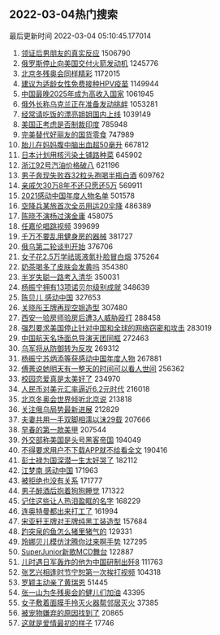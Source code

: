## 2022-03-04热门搜索 
最后更新时间 2022-03-04 05:10:45.177014 
1. [领证后男朋友的真实反应](https://s.weibo.com/weibo?q=%23%E9%A2%86%E8%AF%81%E5%90%8E%E7%94%B7%E6%9C%8B%E5%8F%8B%E7%9A%84%E7%9C%9F%E5%AE%9E%E5%8F%8D%E5%BA%94%23&Refer=top) 1506790
1. [俄罗斯停止向美国交付火箭发动机](https://s.weibo.com/weibo?q=%23%E4%BF%84%E7%BD%97%E6%96%AF%E5%81%9C%E6%AD%A2%E5%90%91%E7%BE%8E%E5%9B%BD%E4%BA%A4%E4%BB%98%E7%81%AB%E7%AE%AD%E5%8F%91%E5%8A%A8%E6%9C%BA%23&Refer=top) 1245776
1. [北京冬残奥会同样精彩](https://s.weibo.com/weibo?q=%23%E5%8C%97%E4%BA%AC%E5%86%AC%E6%AE%8B%E5%A5%A5%E4%BC%9A%E5%90%8C%E6%A0%B7%E7%B2%BE%E5%BD%A9%23&Refer=top) 1172015
1. [建议为适龄女性免费接种HPV疫苗](https://s.weibo.com/weibo?q=%23%E5%BB%BA%E8%AE%AE%E4%B8%BA%E9%80%82%E9%BE%84%E5%A5%B3%E6%80%A7%E5%85%8D%E8%B4%B9%E6%8E%A5%E7%A7%8DHPV%E7%96%AB%E8%8B%97%23&Refer=top) 1149944
1. [中国最晚2025年成为高收入国家](https://s.weibo.com/weibo?q=%23%E4%B8%AD%E5%9B%BD%E6%9C%80%E6%99%9A2025%E5%B9%B4%E6%88%90%E4%B8%BA%E9%AB%98%E6%94%B6%E5%85%A5%E5%9B%BD%E5%AE%B6%23&Refer=top) 1061945
1. [俄外长称乌克兰正在准备发动挑衅](https://s.weibo.com/weibo?q=%23%E4%BF%84%E5%A4%96%E9%95%BF%E7%A7%B0%E4%B9%8C%E5%85%8B%E5%85%B0%E6%AD%A3%E5%9C%A8%E5%87%86%E5%A4%87%E5%8F%91%E5%8A%A8%E6%8C%91%E8%A1%85%23&Refer=top) 1053281
1. [经常请吃饭的漂亮姐姐国内上线](https://s.weibo.com/weibo?q=%23%E7%BB%8F%E5%B8%B8%E8%AF%B7%E5%90%83%E9%A5%AD%E7%9A%84%E6%BC%82%E4%BA%AE%E5%A7%90%E5%A7%90%E5%9B%BD%E5%86%85%E4%B8%8A%E7%BA%BF%23&Refer=top) 1039149
1. [美国正考虑是否制裁印度](https://s.weibo.com/weibo?q=%23%E7%BE%8E%E5%9B%BD%E6%AD%A3%E8%80%83%E8%99%91%E6%98%AF%E5%90%A6%E5%88%B6%E8%A3%81%E5%8D%B0%E5%BA%A6%23&Refer=top) 785948
1. [完美替代好丽友的国货零食](https://s.weibo.com/weibo?q=%23%E5%AE%8C%E7%BE%8E%E6%9B%BF%E4%BB%A3%E5%A5%BD%E4%B8%BD%E5%8F%8B%E7%9A%84%E5%9B%BD%E8%B4%A7%E9%9B%B6%E9%A3%9F%23&Refer=top) 747989
1. [胎儿在妈妈腹中脑出血超50毫升](https://s.weibo.com/weibo?q=%23%E8%83%8E%E5%84%BF%E5%9C%A8%E5%A6%88%E5%A6%88%E8%85%B9%E4%B8%AD%E8%84%91%E5%87%BA%E8%A1%80%E8%B6%8550%E6%AF%AB%E5%8D%87%23&Refer=top) 667812
1. [日本计划用核污染土铺路种菜](https://s.weibo.com/weibo?q=%23%E6%97%A5%E6%9C%AC%E8%AE%A1%E5%88%92%E7%94%A8%E6%A0%B8%E6%B1%A1%E6%9F%93%E5%9C%9F%E9%93%BA%E8%B7%AF%E7%A7%8D%E8%8F%9C%23&Refer=top) 645902
1. [浙江92号汽油价格破八](https://s.weibo.com/weibo?q=%23%E6%B5%99%E6%B1%9F92%E5%8F%B7%E6%B1%BD%E6%B2%B9%E4%BB%B7%E6%A0%BC%E7%A0%B4%E5%85%AB%23&Refer=top) 621196
1. [男子奔现失败吞32粒头孢喝半瓶白酒](https://s.weibo.com/weibo?q=%23%E7%94%B7%E5%AD%90%E5%A5%94%E7%8E%B0%E5%A4%B1%E8%B4%A5%E5%90%9E32%E7%B2%92%E5%A4%B4%E5%AD%A2%E5%96%9D%E5%8D%8A%E7%93%B6%E7%99%BD%E9%85%92%23&Refer=top) 609762
1. [亲戚欠30万8年不还只愿还5万](https://s.weibo.com/weibo?q=%23%E4%BA%B2%E6%88%9A%E6%AC%A030%E4%B8%878%E5%B9%B4%E4%B8%8D%E8%BF%98%E5%8F%AA%E6%84%BF%E8%BF%985%E4%B8%87%23&Refer=top) 569911
1. [2021感动中国年度人物名单](https://s.weibo.com/weibo?q=%232021%E6%84%9F%E5%8A%A8%E4%B8%AD%E5%9B%BD%E5%B9%B4%E5%BA%A6%E4%BA%BA%E7%89%A9%E5%90%8D%E5%8D%95%23&Refer=top) 501578
1. [空降兵某旅首次全员用运20伞降](https://s.weibo.com/weibo?q=%23%E7%A9%BA%E9%99%8D%E5%85%B5%E6%9F%90%E6%97%85%E9%A6%96%E6%AC%A1%E5%85%A8%E5%91%98%E7%94%A8%E8%BF%9020%E4%BC%9E%E9%99%8D%23&Refer=top) 486389
1. [陈晓不演杨过演金庸](https://s.weibo.com/weibo?q=%23%E9%99%88%E6%99%93%E4%B8%8D%E6%BC%94%E6%9D%A8%E8%BF%87%E6%BC%94%E9%87%91%E5%BA%B8%23&Refer=top) 458075
1. [任嘉伦唱跳视频](https://s.weibo.com/weibo?q=%23%E4%BB%BB%E5%98%89%E4%BC%A6%E5%94%B1%E8%B7%B3%E8%A7%86%E9%A2%91%23&Refer=top) 399699
1. [千万不要乱用健身房的器械](https://s.weibo.com/weibo?q=%23%E5%8D%83%E4%B8%87%E4%B8%8D%E8%A6%81%E4%B9%B1%E7%94%A8%E5%81%A5%E8%BA%AB%E6%88%BF%E7%9A%84%E5%99%A8%E6%A2%B0%23&Refer=top) 381727
1. [俄乌第二轮谈判开始](https://s.weibo.com/weibo?q=%23%E4%BF%84%E4%B9%8C%E7%AC%AC%E4%BA%8C%E8%BD%AE%E8%B0%88%E5%88%A4%E5%BC%80%E5%A7%8B%23&Refer=top) 376706
1. [女子花2.5万学祛斑液氮扑脸冒白烟](https://s.weibo.com/weibo?q=%23%E5%A5%B3%E5%AD%90%E8%8A%B12.5%E4%B8%87%E5%AD%A6%E7%A5%9B%E6%96%91%E6%B6%B2%E6%B0%AE%E6%89%91%E8%84%B8%E5%86%92%E7%99%BD%E7%83%9F%23&Refer=top) 375264
1. [奶茶喝多了皮肤会发黄吗](https://s.weibo.com/weibo?q=%23%E5%A5%B6%E8%8C%B6%E5%96%9D%E5%A4%9A%E4%BA%86%E7%9A%AE%E8%82%A4%E4%BC%9A%E5%8F%91%E9%BB%84%E5%90%97%23&Refer=top) 354380
1. [半岁失聪一路考入清华](https://s.weibo.com/weibo?q=%23%E5%8D%8A%E5%B2%81%E5%A4%B1%E8%81%AA%E4%B8%80%E8%B7%AF%E8%80%83%E5%85%A5%E6%B8%85%E5%8D%8E%23&Refer=top) 350031
1. [杨振宁拥有13项诺贝尔级别成就](https://s.weibo.com/weibo?q=%23%E6%9D%A8%E6%8C%AF%E5%AE%81%E6%8B%A5%E6%9C%8913%E9%A1%B9%E8%AF%BA%E8%B4%9D%E5%B0%94%E7%BA%A7%E5%88%AB%E6%88%90%E5%B0%B1%23&Refer=top) 348639
1. [陈贝儿 感动中国](https://s.weibo.com/weibo?q=%E9%99%88%E8%B4%9D%E5%84%BF%20%E6%84%9F%E5%8A%A8%E4%B8%AD%E5%9B%BD&Refer=top) 327653
1. [关晓彤王牌再现空姐造型](https://s.weibo.com/weibo?q=%23%E5%85%B3%E6%99%93%E5%BD%A4%E7%8E%8B%E7%89%8C%E5%86%8D%E7%8E%B0%E7%A9%BA%E5%A7%90%E9%80%A0%E5%9E%8B%23&Refer=top) 307480
1. [西安一验房师验房后遭3人威胁殴打](https://s.weibo.com/weibo?q=%23%E8%A5%BF%E5%AE%89%E4%B8%80%E9%AA%8C%E6%88%BF%E5%B8%88%E9%AA%8C%E6%88%BF%E5%90%8E%E9%81%AD3%E4%BA%BA%E5%A8%81%E8%83%81%E6%AE%B4%E6%89%93%23&Refer=top) 288458
1. [强烈要求美国停止针对中国和全球的网络窃密和攻击](https://s.weibo.com/weibo?q=%23%E5%BC%BA%E7%83%88%E8%A6%81%E6%B1%82%E7%BE%8E%E5%9B%BD%E5%81%9C%E6%AD%A2%E9%92%88%E5%AF%B9%E4%B8%AD%E5%9B%BD%E5%92%8C%E5%85%A8%E7%90%83%E7%9A%84%E7%BD%91%E7%BB%9C%E7%AA%83%E5%AF%86%E5%92%8C%E6%94%BB%E5%87%BB%23&Refer=top) 283019
1. [中国航天名场面总导演天团同框](https://s.weibo.com/weibo?q=%23%E4%B8%AD%E5%9B%BD%E8%88%AA%E5%A4%A9%E5%90%8D%E5%9C%BA%E9%9D%A2%E6%80%BB%E5%AF%BC%E6%BC%94%E5%A4%A9%E5%9B%A2%E5%90%8C%E6%A1%86%23&Refer=top) 272463
1. [乌军将从防御转为反攻](https://s.weibo.com/weibo?q=%23%E4%B9%8C%E5%86%9B%E5%B0%86%E4%BB%8E%E9%98%B2%E5%BE%A1%E8%BD%AC%E4%B8%BA%E5%8F%8D%E6%94%BB%23&Refer=top) 269312
1. [杨振宁苏炳添等获感动中国年度人物](https://s.weibo.com/weibo?q=%23%E6%9D%A8%E6%8C%AF%E5%AE%81%E8%8B%8F%E7%82%B3%E6%B7%BB%E7%AD%89%E8%8E%B7%E6%84%9F%E5%8A%A8%E4%B8%AD%E5%9B%BD%E5%B9%B4%E5%BA%A6%E4%BA%BA%E7%89%A9%23&Refer=top) 267881
1. [傅菁说她明天有一整天的时间可以看人世间](https://s.weibo.com/weibo?q=%23%E5%82%85%E8%8F%81%E8%AF%B4%E5%A5%B9%E6%98%8E%E5%A4%A9%E6%9C%89%E4%B8%80%E6%95%B4%E5%A4%A9%E7%9A%84%E6%97%B6%E9%97%B4%E5%8F%AF%E4%BB%A5%E7%9C%8B%E4%BA%BA%E4%B8%96%E9%97%B4%23&Refer=top) 256362
1. [校园恋爱真是太美好了](https://s.weibo.com/weibo?q=%23%E6%A0%A1%E5%9B%AD%E6%81%8B%E7%88%B1%E7%9C%9F%E6%98%AF%E5%A4%AA%E7%BE%8E%E5%A5%BD%E4%BA%86%23&Refer=top) 234970
1. [人民币对美元汇率逼近6.2元时代](https://s.weibo.com/weibo?q=%23%E4%BA%BA%E6%B0%91%E5%B8%81%E5%AF%B9%E7%BE%8E%E5%85%83%E6%B1%87%E7%8E%87%E9%80%BC%E8%BF%916.2%E5%85%83%E6%97%B6%E4%BB%A3%23&Refer=top) 216018
1. [北京冬奥会世界倾听北京说](https://s.weibo.com/weibo?q=%E5%8C%97%E4%BA%AC%E5%86%AC%E5%A5%A5%E4%BC%9A%E4%B8%96%E7%95%8C%E5%80%BE%E5%90%AC%E5%8C%97%E4%BA%AC%E8%AF%B4&Refer=top) 213818
1. [关注俄乌局势最新进展](https://s.weibo.com/weibo?q=%23%E5%85%B3%E6%B3%A8%E4%BF%84%E4%B9%8C%E5%B1%80%E5%8A%BF%E6%9C%80%E6%96%B0%E8%BF%9B%E5%B1%95%23&Refer=top) 212829
1. [夫妻共用一手双脚相濡以沫29载](https://s.weibo.com/weibo?q=%23%E5%A4%AB%E5%A6%BB%E5%85%B1%E7%94%A8%E4%B8%80%E6%89%8B%E5%8F%8C%E8%84%9A%E7%9B%B8%E6%BF%A1%E4%BB%A5%E6%B2%AB29%E8%BD%BD%23&Refer=top) 207666
1. [早春的第一款美甲](https://s.weibo.com/weibo?q=%23%E6%97%A9%E6%98%A5%E7%9A%84%E7%AC%AC%E4%B8%80%E6%AC%BE%E7%BE%8E%E7%94%B2%23&Refer=top) 207544
1. [外交部称美国是头号黑客帝国](https://s.weibo.com/weibo?q=%23%E5%A4%96%E4%BA%A4%E9%83%A8%E7%A7%B0%E7%BE%8E%E5%9B%BD%E6%98%AF%E5%A4%B4%E5%8F%B7%E9%BB%91%E5%AE%A2%E5%B8%9D%E5%9B%BD%23&Refer=top) 194049
1. [不得要求用户不下载APP就不给看全文](https://s.weibo.com/weibo?q=%23%E4%B8%8D%E5%BE%97%E8%A6%81%E6%B1%82%E7%94%A8%E6%88%B7%E4%B8%8D%E4%B8%8B%E8%BD%BDAPP%E5%B0%B1%E4%B8%8D%E7%BB%99%E7%9C%8B%E5%85%A8%E6%96%87%23&Refer=top) 190416
1. [彭士禄为国深潜一生太好哭了](https://s.weibo.com/weibo?q=%23%E5%BD%AD%E5%A3%AB%E7%A6%84%E4%B8%BA%E5%9B%BD%E6%B7%B1%E6%BD%9C%E4%B8%80%E7%94%9F%E5%A4%AA%E5%A5%BD%E5%93%AD%E4%BA%86%23&Refer=top) 182112
1. [江梦南 感动中国](https://s.weibo.com/weibo?q=%E6%B1%9F%E6%A2%A6%E5%8D%97%20%E6%84%9F%E5%8A%A8%E4%B8%AD%E5%9B%BD&Refer=top) 171963
1. [被拒绝也没有关系](https://s.weibo.com/weibo?q=%23%E8%A2%AB%E6%8B%92%E7%BB%9D%E4%B9%9F%E6%B2%A1%E6%9C%89%E5%85%B3%E7%B3%BB%23&Refer=top) 171777
1. [男子醉酒后抱着狗狗睡觉](https://s.weibo.com/weibo?q=%23%E7%94%B7%E5%AD%90%E9%86%89%E9%85%92%E5%90%8E%E6%8A%B1%E7%9D%80%E7%8B%97%E7%8B%97%E7%9D%A1%E8%A7%89%23&Refer=top) 171322
1. [记住这些让人热泪盈眶的名字](https://s.weibo.com/weibo?q=%23%E8%AE%B0%E4%BD%8F%E8%BF%99%E4%BA%9B%E8%AE%A9%E4%BA%BA%E7%83%AD%E6%B3%AA%E7%9B%88%E7%9C%B6%E7%9A%84%E5%90%8D%E5%AD%97%23&Refer=top) 168229
1. [连奥特曼都出来打工了](https://s.weibo.com/weibo?q=%23%E8%BF%9E%E5%A5%A5%E7%89%B9%E6%9B%BC%E9%83%BD%E5%87%BA%E6%9D%A5%E6%89%93%E5%B7%A5%E4%BA%86%23&Refer=top) 161994
1. [宋亚轩王牌对王牌纯黑工装造型](https://s.weibo.com/weibo?q=%23%E5%AE%8B%E4%BA%9A%E8%BD%A9%E7%8E%8B%E7%89%8C%E5%AF%B9%E7%8E%8B%E7%89%8C%E7%BA%AF%E9%BB%91%E5%B7%A5%E8%A3%85%E9%80%A0%E5%9E%8B%23&Refer=top) 157684
1. [趵突泉的鱼怎么猪里猪气的](https://s.weibo.com/weibo?q=%23%E8%B6%B5%E7%AA%81%E6%B3%89%E7%9A%84%E9%B1%BC%E6%80%8E%E4%B9%88%E7%8C%AA%E9%87%8C%E7%8C%AA%E6%B0%94%E7%9A%84%23&Refer=top) 129331
1. [玲娜贝儿模仿沈腾你过来啊手势](https://s.weibo.com/weibo?q=%23%E7%8E%B2%E5%A8%9C%E8%B4%9D%E5%84%BF%E6%A8%A1%E4%BB%BF%E6%B2%88%E8%85%BE%E4%BD%A0%E8%BF%87%E6%9D%A5%E5%95%8A%E6%89%8B%E5%8A%BF%23&Refer=top) 127295
1. [SuperJunior新歌MCD舞台](https://s.weibo.com/weibo?q=%23SuperJunior%E6%96%B0%E6%AD%8CMCD%E8%88%9E%E5%8F%B0%23&Refer=top) 122887
1. [儿时遇日军轰炸的他为中国研制出歼8](https://s.weibo.com/weibo?q=%23%E5%84%BF%E6%97%B6%E9%81%87%E6%97%A5%E5%86%9B%E8%BD%B0%E7%82%B8%E7%9A%84%E4%BB%96%E4%B8%BA%E4%B8%AD%E5%9B%BD%E7%A0%94%E5%88%B6%E5%87%BA%E6%AD%BC8%23&Refer=top) 111763
1. [张艺兴相逢时节宁恕第一次挨打视频](https://s.weibo.com/weibo?q=%23%E5%BC%A0%E8%89%BA%E5%85%B4%E7%9B%B8%E9%80%A2%E6%97%B6%E8%8A%82%E5%AE%81%E6%81%95%E7%AC%AC%E4%B8%80%E6%AC%A1%E6%8C%A8%E6%89%93%E8%A7%86%E9%A2%91%23&Refer=top) 104318
1. [罗颖主动亲了黄瑞恩](https://s.weibo.com/weibo?q=%23%E7%BD%97%E9%A2%96%E4%B8%BB%E5%8A%A8%E4%BA%B2%E4%BA%86%E9%BB%84%E7%91%9E%E6%81%A9%23&Refer=top) 51445
1. [张一山为冬残奥会的健儿们加油](https://s.weibo.com/weibo?q=%23%E5%BC%A0%E4%B8%80%E5%B1%B1%E4%B8%BA%E5%86%AC%E6%AE%8B%E5%A5%A5%E4%BC%9A%E7%9A%84%E5%81%A5%E5%84%BF%E4%BB%AC%E5%8A%A0%E6%B2%B9%23&Refer=top) 43395
1. [女子敷着面膜手拎灭火器帮邻居灭火](https://s.weibo.com/weibo?q=%23%E5%A5%B3%E5%AD%90%E6%95%B7%E7%9D%80%E9%9D%A2%E8%86%9C%E6%89%8B%E6%8B%8E%E7%81%AD%E7%81%AB%E5%99%A8%E5%B8%AE%E9%82%BB%E5%B1%85%E7%81%AD%E7%81%AB%23&Refer=top) 37385
1. [被宠物嫌弃的原因找到了](https://s.weibo.com/weibo?q=%23%E8%A2%AB%E5%AE%A0%E7%89%A9%E5%AB%8C%E5%BC%83%E7%9A%84%E5%8E%9F%E5%9B%A0%E6%89%BE%E5%88%B0%E4%BA%86%23&Refer=top) 20865
1. [这就是爱情最初的样子](https://s.weibo.com/weibo?q=%23%E8%BF%99%E5%B0%B1%E6%98%AF%E7%88%B1%E6%83%85%E6%9C%80%E5%88%9D%E7%9A%84%E6%A0%B7%E5%AD%90%23&Refer=top) 17746
